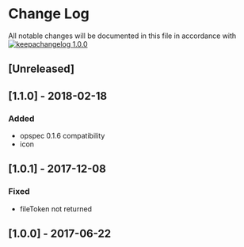 # Change Log

All notable changes will be documented in this file in accordance with
[![keepachangelog 1.0.0](https://img.shields.io/badge/keepachangelog-1.0.0-brightgreen.svg)](http://keepachangelog.com/en/1.0.0/)

## \[Unreleased]

## \[1.1.0] - 2018-02-18

### Added

- opspec 0.1.6 compatibility
- icon

## \[1.0.1] - 2017-12-08

### Fixed

- fileToken not returned

## \[1.0.0] - 2017-06-22

